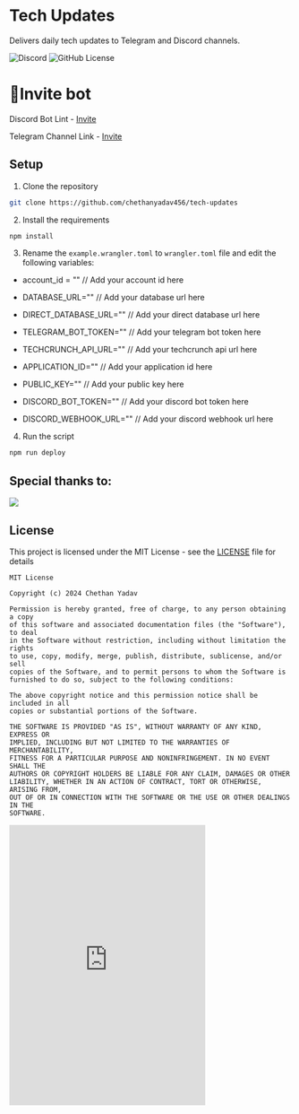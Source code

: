# Tech Updates

Delivers daily tech updates to Telegram and Discord channels.

![Discord](https://img.shields.io/discord/807872777490137088) ![GitHub License](https://img.shields.io/github/license/chethanyadav456/tech-updates)



# 🎁Invite bot
Discord Bot Lint - [Invite](https://discord.com/oauth2/authorize?client_id=956662165698383972&permissions=429563144257&scope=applications.commands%20bot)


Telegram Channel Link - [Invite](https://t.me/dailytechneuz)

## Setup

1. Clone the repository
```bash
git clone https://github.com/chethanyadav456/tech-updates
```
2. Install the requirements
```bash
npm install
```
3. Rename the `example.wrangler.toml` to `wrangler.toml` file and edit the following variables:

- account_id = "" // Add your account id here

- DATABASE_URL="" // Add your database url here
- DIRECT_DATABASE_URL="" // Add your direct database url here
- TELEGRAM_BOT_TOKEN="" // Add your telegram bot token here
- TECHCRUNCH_API_URL="" // Add your techcrunch api url here
- APPLICATION_ID="" // Add your application id here
- PUBLIC_KEY="" // Add your public key here
- DISCORD_BOT_TOKEN="" // Add your discord bot token here
- DISCORD_WEBHOOK_URL="" // Add your discord webhook url here

4. Run the script
```bash
npm run deploy
```

## Special thanks to:

<a href="https://github.com/chethanyadav456/tech-updates/graphs/contributors">
  <img src="https://contrib.rocks/image?repo=chethanyadav456/tech-updates" />
</a>

## License

This project is licensed under the MIT License - see the [LICENSE](LICENSE) file for details

```
MIT License

Copyright (c) 2024 Chethan Yadav

Permission is hereby granted, free of charge, to any person obtaining a copy
of this software and associated documentation files (the "Software"), to deal
in the Software without restriction, including without limitation the rights
to use, copy, modify, merge, publish, distribute, sublicense, and/or sell
copies of the Software, and to permit persons to whom the Software is
furnished to do so, subject to the following conditions:

The above copyright notice and this permission notice shall be included in all
copies or substantial portions of the Software.

THE SOFTWARE IS PROVIDED "AS IS", WITHOUT WARRANTY OF ANY KIND, EXPRESS OR
IMPLIED, INCLUDING BUT NOT LIMITED TO THE WARRANTIES OF MERCHANTABILITY,
FITNESS FOR A PARTICULAR PURPOSE AND NONINFRINGEMENT. IN NO EVENT SHALL THE
AUTHORS OR COPYRIGHT HOLDERS BE LIABLE FOR ANY CLAIM, DAMAGES OR OTHER
LIABILITY, WHETHER IN AN ACTION OF CONTRACT, TORT OR OTHERWISE, ARISING FROM,
OUT OF OR IN CONNECTION WITH THE SOFTWARE OR THE USE OR OTHER DEALINGS IN THE
SOFTWARE.
```

<iframe src="https://discord.com/widget?id=807872777490137088&theme=dark" width="350" height="500" allowtransparency="true" frameborder="0" sandbox="allow-popups allow-popups-to-escape-sandbox allow-same-origin allow-scripts"></iframe>
